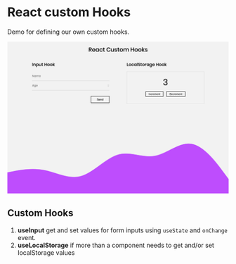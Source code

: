# React custom Hooks

Demo for defining our own custom hooks.

![React Custom Hooks](./src/assets/preview.png)

## Custom Hooks

1. **useInput** get and set values for form inputs using `useState` and `onChange` event.
2. **useLocalStorage** if more than a component needs to get and/or set localStorage values
